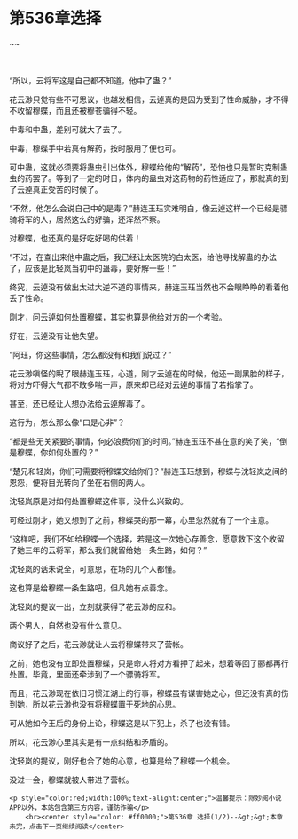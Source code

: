 # 第536章选择
~~
    	    <p name="pagetop" href="javascript:void(0);" onclick="return false" style="line-height: 35px;padding: 10px;color: #333;"> </p><p>“所以，云将军这是自己都不知道，他中了蛊？”</p><p>花云渺只觉有些不可思议，也越发相信，云逴真的是因为受到了性命威胁，才不得不收留穆蝶，而且还被穆苍骗得不轻。</p><p>中毒和中蛊，差别可就大了去了。</p><p>中毒，穆蝶手中若真有解药，按时服用了便也可。</p><p>可中蛊，这就必须要将蛊虫引出体外，穆蝶给他的“解药”，恐怕也只是暂时克制蛊虫的药罢了。等到了一定的时日，体内的蛊虫对这药物的药性适应了，那就真的到了云逴真正受苦的时候了。</p><p>“不然，他怎么会说自己中的是毒？”赫连玉珏实难明白，像云逴这样一个已经是骠骑将军的人，居然这么的好骗，还浑然不察。</p><p>对穆蝶，也还真的是好吃好喝的供着！</p><p>“不过，在查出来他中蛊之后，我已经让太医院的白太医，给他寻找解蛊的办法了，应该是比轻岚当初中的蛊毒，要好解一些！”</p><p>终究，云逴没有做出太过大逆不道的事情来，赫连玉珏当然也不会眼睁睁的看着他丢了性命。</p><p>刚才，问云逴如何处置穆蝶，其实也算是他给对方的一个考验。</p><p>好在，云逴没有让他失望。</p><p>“阿珏，你这些事情，怎么都没有和我们说过？”</p><p>花云渺嗔怪的睨了眼赫连玉珏，心道，刚才云逴在的时候，他还一副黑脸的样子，将对方吓得大气都不敢多喘一声，原来却已经对云逴的事情了若指掌了。</p><p>甚至，还已经让人想办法给云逴解毒了。</p><p>这行为，怎么那么像“口是心非”？</p><p>“都是些无关紧要的事情，何必浪费你们的时间。”赫连玉珏不甚在意的笑了笑，“倒是穆蝶，你如何处置的？”</p><p>“楚兄和轻岚，你们可需要将穆蝶交给你们？”赫连玉珏想到，穆蝶与沈轻岚之间的恩怨，便将目光转向了坐在右侧的两人。</p><p>沈轻岚原是对如何处置穆蝶这件事，没什么兴致的。</p><p>可经过刚才，她又想到了之前，穆蝶哭的那一幕，心里忽然就有了一个主意。</p><p>“这样吧，我们不如给穆蝶一个选择，若是这一次她心存善念，愿意救下这个收留了她三年的云将军，那么我们就留给她一条生路，如何？”</p><p>沈轻岚的话未说全，可意思，在场的几个人都懂。</p><p>这也算是给穆蝶一条生路吧，但凡她有点善念。</p><p>沈轻岚的提议一出，立刻就获得了花云渺的应和。</p><p>两个男人，自然也没有什么意见。</p><p>商议好了之后，花云渺就让人去将穆蝶带来了营帐。</p><p>之前，她也没有立即处置穆蝶，只是命人将对方看押了起来，想着等回了郦都再行处置。毕竟，里面还牵涉到了一个骠骑将军。</p><p>而且，花云渺现在依旧习惯江湖上的行事，穆蝶虽有谋害她之心，但还没有真的伤到她，所以花云渺也没有将穆蝶置于死地的心思。</p><p>可从她如今王后的身份上论，穆蝶这是以下犯上，杀了也没有错。</p><p>所以，花云渺心里其实是有一点纠结和矛盾的。</p><p>沈轻岚的提议，刚好也合了她的心意，也算是给了穆蝶一个机会。</p><p>没过一会，穆蝶就被人带进了营帐。</p>
    	
   	<p style="color:red;width:100%;text-alight:center;">温馨提示：除妙阅小说APP以外，本站包含第三方内容，谨防诈骗</p>
    	<br><center style="color: #ff0000;">第536章 选择(1/2)--&gt;&gt;本章未完，点击下一页继续阅读</center>
    	